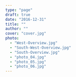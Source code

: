 ```yaml
---
type: "page"
draft: true
date: "2016-12-31"
title: ""
author: ""
cover: "cover.jpg"
photo:
  - "West-Overview.jpg"
  - "South-West-Overview.jpg"
  - "South-Overview.jpg"
  - "photo_04.jpg"
  - "photo_05.jpg"
  - "photo_06.jpg"
---
```

